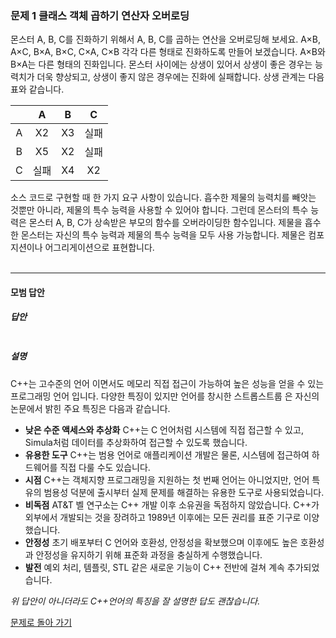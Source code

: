 ### 문제 1 클래스 객체 곱하기 연산자 오버로딩
몬스터 A, B, C를 진화하기 위해서 A, B, C를 곱하는 연산을 오버로딩해 보세요. A×B, A×C, B×A, B×C, C×A, C×B 각각 다른 형태로 진화하도록 만들어 보겠습니다. A×B와 B×A는 다른 형태의 진화입니다. 몬스터 사이에는 상생이 있어서 상생이 좋은 경우는 능력치가 더욱 향상되고, 상생이 좋지 않은 경우에는 진화에 실패합니다. 상생 관계는 다음 표와 같습니다.

||A|B|C|
|:---:|:---:|:---:|:---:|
|A|X2|X3|실패|
|B|X5|X2|실패|
|C|실패|X4|X2|

소스 코드로 구현할 때 한 가지 요구 사항이 있습니다. 흡수한 제물의 능력치를 빼앗는 것뿐만 아니라, 제물의 특수 능력을 사용할 수 있어야 합니다. 그런데 몬스터의 특수 능력은 몬스터 A, B, C가 상속받은 부모의 함수를 오버라이딩한 함수입니다. 제물을 흡수한 몬스터는 자신의 특수 능력과 제물의 특수 능력을 모두 사용 가능합니다. 제물은 컴포지션이나 어그리게이션으로 표현합니다.
<br/><br/>

---

#### 모범 답안
##### 답안
```cpp
```
##### 설명
C++는 고수준의 언어 이면서도 메모리 직접 접근이 가능하여 높은 성능을 얻을 수 있는 프로그래밍 언어 입니다. 다양한 특징이 있지만 언어를 창시한 스트롭스트룹
은 자신의 논문에서 밝힌 주요 특징은 다음과 같습니다.
<ul>
  <li><b>낮은 수준 액세스와 추상화</b> C++는 C 언어처럼 시스템에 직접 접근할 수 있고, Simula처럼 데이터를 추상화하여 접근할 수 있도록 했습니다.</li>
  <li><b>유용한 도구</b> C++는 범용 언어로 애플리케이션 개발은 물론, 시스템에 접근하여 하드웨어를 직접 다룰 수도 있습니다.</li>
  <li><b>시점</b> C++는 객체지향 프로그래밍을 지원하는 첫 번째 언어는 아니었지만, 언어 특유의 범용성 덕분에 출시부터 실제 문제를 해결하는 유용한 도구로 사용되었습니다.</li>
  <li><b>비독점</b> AT&T 벨 연구소는 C++ 개발 이후 소유권을 독점하지 않았습니다. C++가 외부에서 개발되는 것을 장려하고 1989년 이후에는 모든 권리를 표준 기구로 이양했습니다.</li>
  <li><b>안정성</b> 초기 배포부터 C 언어와 호환성, 안정성을 확보했으며 이후에도 높은 호환성과 안정성을 유지하기 위해 표준화 과정을 충실하게 수행했습니다.</li>
  <li><b>발전</b> 예외 처리, 템플릿, STL 같은 새로운 기능이 C++ 전반에 걸쳐 계속 추가되었습니다.</li>
</ul>

_위 답안이 아니더라도 C++언어의 특징을 잘 설명한 답도 괜찮습니다._

[문제로 돌아 가기](README.md "문제로 돌아 가기")
